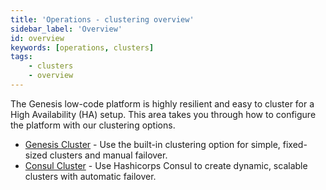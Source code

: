 ```yaml
---
title: 'Operations - clustering overview'
sidebar_label: 'Overview'
id: overview
keywords: [operations, clusters]
tags:
    - clusters
    - overview
---
```


The Genesis low-code platform is highly resilient and easy to cluster for a High Availability (HA) setup. This area takes you through how to configure the platform with our clustering options.

 - [Genesis Cluster](02_genesis.md) - Use the built-in clustering option for simple, fixed-sized clusters and manual failover.
 - [Consul Cluster](03_consul.md) - Use Hashicorps Consul to create dynamic, scalable clusters with automatic failover.
